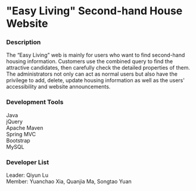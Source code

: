 # "Easy Living" Second-hand House Website
### Description
The “Easy Living” web is mainly for users who want to find second-hand housing information. Customers use the combined query to find the attractive candidates, then carefully check the detailed properties of them.  
The administrators not only can act as normal users but also have the privilege to add, delete, update housing information as well as the users' accessibility and website announcements.  
### Development Tools
Java  
jQuery  
Apache Maven  
Spring MVC  
Bootstrap  
MySQL  
### Developer List
Leader: Qiyun Lu  
Member: Yuanchao Xia, Quanjia Ma, Songtao Yuan  